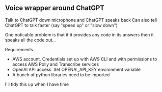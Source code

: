 ## Voice wrapper around ChatGPT
Talk to ChatGPT down microphone and ChatGPT speaks back
Can also tell ChatGPT to talk faster (say "speed up" or "slow down")

One noticable problem is that if it provides any code in its answers then it speaks all the code out...

Requirements
- AWS account. Credentials set up with AWS CLI and with permissions to access AWS Polly and Transcribe services
- OpenAI API access. Set OPENAI_API_KEY environment variable
- A bunch of python libraries need to be imported

I'll tidy this up when I have time
